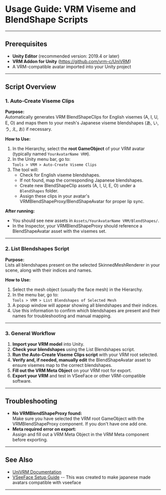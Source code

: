 # Usage Guide: VRM Viseme and BlendShape Scripts

---

## Prerequisites

- **Unity Editor** (recommended version: 2019.4 or later)
- **VRM Addon for Unity** (https://github.com/vrm-c/UniVRM)
- A VRM-compatible avatar imported into your Unity project

---

## Script Overview

### 1. **Auto-Create Viseme Clips**

**Purpose:**  
Automatically generates VRM BlendShapeClips for English visemes (A, I, U, E, O) and maps them to your mesh's Japanese viseme blendshapes (あ, い, う, え, お) if necessary.

**How to Use:**
1. In the Hierarchy, select the **root GameObject** of your VRM avatar (typically named `YourAvatarName VRM`).
2. In the Unity menu bar, go to:  
   `Tools > VRM > Auto-Create Viseme Clips`
3. The tool will:
   - Check for English viseme blendshapes.
   - If not found, map the corresponding Japanese blendshapes.
   - Create new BlendShapeClip assets (A, I, U, E, O) under a `BlendShapes` folder.
   - Assign these clips in your avatar's VRMBlendShapeProxy/BlendShapeAvatar for proper lip sync.

**After running:**  
- You should see new assets in `Assets/YourAvatarName VRM/BlendShapes/`.
- In the Inspector, your VRMBlendShapeProxy should reference a BlendShapeAvatar asset with the visemes set.

---

### 2. **List Blendshapes Script**

**Purpose:**  
Lists all blendshapes present on the selected SkinnedMeshRenderer in your scene, along with their indices and names.

**How to Use:**
1. Select the mesh object (usually the face mesh) in the Hierarchy.
2. In the menu bar, go to:  
   `Tools > VRM > List Blendshapes of Selected Mesh`
3. A popup window will appear showing all blendshapes and their indices.
4. Use this information to confirm which blendshapes are present and their names for troubleshooting and manual mapping.

---

### 3. **General Workflow**

1. **Import your VRM model** into Unity.
2. **Check your blendshapes** using the List Blendshapes script.
3. **Run the Auto-Create Viseme Clips script** with your VRM root selected.
4. **Verify and, if needed, manually edit** the BlendShapeAvatar asset to ensure visemes map to the correct blendshapes.
5. **Fill out the VRM Meta Object** on your VRM root for export.
6. **Export your VRM** and test in VSeeFace or other VRM-compatible software.

---

## Troubleshooting

- **No VRMBlendShapeProxy found:**  
  Make sure you have selected the VRM root GameObject with the VRMBlendShapeProxy component. If you don't have one add one.
- **Meta required error on export:**  
  Assign and fill out a VRM Meta Object in the VRM Meta component before exporting.

---

## See Also

- [UniVRM Documentation](https://vrm.dev/en/)
- [VSeeFace Setup Guide](https://www.vseeface.icu/) -- This was created to make japanese made avatars compatible with vseeface

---
